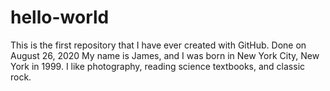 # hello-world
This is the first repository that I have ever created with GitHub. Done on August 26, 2020
My name is James, and I was born in New York City, New York in 1999. I like photography, reading science textbooks, and classic rock.
